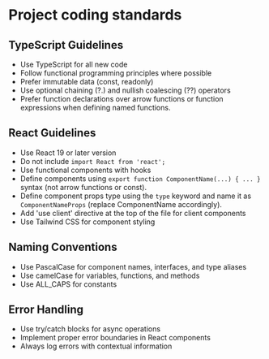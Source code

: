 # Project coding standards

## TypeScript Guidelines

- Use TypeScript for all new code
- Follow functional programming principles where possible
- Prefer immutable data (const, readonly)
- Use optional chaining (?.) and nullish coalescing (??) operators
- Prefer function declarations over arrow functions or function expressions when defining named functions.

## React Guidelines

- Use React 19 or later version
- Do not include `import React from 'react';`
- Use functional components with hooks
- Define components using `export function ComponentName(...) { ... }` syntax (not arrow functions or const).
- Define component props type using the `type` keyword and name it as `ComponentNameProps` (replace ComponentName accordingly).
- Add 'use client' directive at the top of the file for client components
- Use Tailwind CSS for component styling

## Naming Conventions

- Use PascalCase for component names, interfaces, and type aliases
- Use camelCase for variables, functions, and methods
- Use ALL_CAPS for constants

## Error Handling

- Use try/catch blocks for async operations
- Implement proper error boundaries in React components
- Always log errors with contextual information
